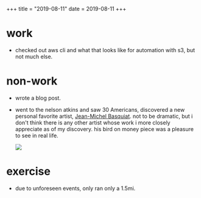 +++
title = "2019-08-11"
date = 2019-08-11
+++

# work
- checked out aws cli and what that looks like for automation with s3, but not
  much else.

# non-work
- wrote a blog post.
- went to the nelson atkins and saw 30 Americans, discovered a new personal
  favorite artist, [Jean-Michel
  Basquiat](https://en.wikipedia.org/wiki/Jean-Michel_Basquiat). not to be
  dramatic, but i don't think there is any other artist whose work i more
  closely appreciate as of my discovery. his bird on money piece was a pleasure
  to see in real life.
  
  ![](https://arthive.com/res/media/img/oy800/work/180/423069.jpg)

# exercise 
- due to unforeseen events, only ran only a 1.5mi.
